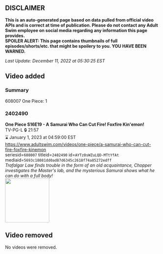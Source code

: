 ## DISCLAIMER
**This is an auto-generated page based on data pulled from official video APIs and is correct at time of publication. Please do not contact any Adult Swim employee on social media regarding any information this page provides.**  
**SPOILER ALERT: This page contains thumbnails of full episodes/shorts/etc. that might be spoilery to you. YOU HAVE BEEN WARNED.**  

_Last Update: December 11, 2022 at 05:30:25 EST_
## Video added
### Summary
608007 One Piece: 1  
### 2402490
**One Piece S16E19 - A Samurai Who Can Cut Fire! Foxfire Kin'emon!**  
TV-PG-L 🔒 21:57  
⌛ January 1, 2023 at 04:59:00 EST  
https://www.adultswim.com/videos/one-piece/a-samurai-who-can-cut-fire-foxfire-kinemon  
seriesid=`608007` titleid=`2402490` id=`AYTz0sWZuLQD-MTtYfAt` mediaid=`5693c18081dd0ad87d6345c2618f74a85272edff`  
_Trafalgar Law finds trouble in the form of an old acquaintance, Chopper investigates the Master's lab, and the mysterious Samurai shows what he can do with a full body!_  
<a href="https://media.cdn.adultswim.com/uploads/20221209/thumbnails/2_22129125018-OnePiece598tiny.png"><img src="https://media.cdn.adultswim.com/uploads/20221209/thumbnails/2_22129125018-OnePiece598tiny.png" height="144px" /></a>
## Video removed
No videos were removed.  
